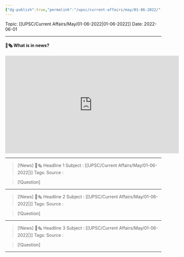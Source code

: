 ```yaml
---
{"dg-publish":true,"permalink":"/upsc/current-affairs/may/01-06-2022/","dgHomeLink":true,"dgPassFrontmatter":false}
---
```



Topic: [[UPSC/Current Affairs/May/01-06-2022|01-06-2022]]
Date: 2022-06-01

----
#### 📰🗞️ What is in news? 
 <iframe width="560" height="315" src="https://www.youtube-nocookie.com/embed/videoseries?list=PL1sgm5x8M9FBddLMD9ZAEEYl6HoSAbej1" title="YouTube video player" frameborder="0" allow="accelerometer; autoplay; clipboard-write; encrypted-media; gyroscope; picture-in-picture" allowfullscreen></iframe>

----
>[!News] 📰🗞️ Headline 1
>Subject : [[UPSC/Current Affairs/May/01-06-2022|]]
>Tags: 
>Source : 

>[!Question]

---
>[!News] 📰🗞️ Headline 2
>Subject : [[UPSC/Current Affairs/May/01-06-2022|]]
>Tags: 
>Source : 

>[!Question]

----
>[!News] 📰🗞️ Headline 3
>Subject : [[UPSC/Current Affairs/May/01-06-2022|]]
>Tags: 
>Source : 

>[!Question]

----